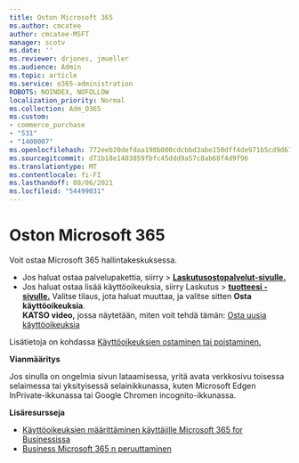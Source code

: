 ```yaml
---
title: Oston Microsoft 365
ms.author: cmcatee
author: cmcatee-MSFT
manager: scotv
ms.date: ''
ms.reviewer: drjones, jmueller
ms.audience: Admin
ms.topic: article
ms.service: o365-administration
ROBOTS: NOINDEX, NOFOLLOW
localization_priority: Normal
ms.collection: Adm_O365
ms.custom:
- commerce_purchase
- "531"
- "1400007"
ms.openlocfilehash: 772eeb20defdaa190b000cdcbbd3abe150dff4de971b5cd9d676f261880776a9
ms.sourcegitcommit: d71b18e1403859fbfc45ddd9a57c8ab68f4d9f96
ms.translationtype: MT
ms.contentlocale: fi-FI
ms.lasthandoff: 08/06/2021
ms.locfileid: "54499031"
---
```

# <a name="how-to-make-a-microsoft-365-purchase"></a>Oston Microsoft 365

Voit ostaa Microsoft 365 hallintakeskuksessa.
  
- Jos haluat ostaa palvelupakettia, siirry  \> **[Laskutusostopalvelut-sivulle.](https://go.microsoft.com/fwlink/p/?linkid=868433)**
- Jos haluat ostaa lisää käyttöoikeuksia, siirry Laskutus  \> **[tuotteesi -sivulle.](https://go.microsoft.com/fwlink/p/?linkid=842054)** Valitse tilaus, jota haluat muuttaa, ja valitse sitten **Osta käyttöoikeuksia**.\
**KATSO video,** jossa näytetään, miten voit tehdä tämän: [Osta uusia käyttöoikeuksia](https://go.microsoft.com/fwlink/p/?linkid=2154857)
  
Lisätietoja on kohdassa [Käyttöoikeuksien ostaminen tai poistaminen.](/microsoft-365/commerce/licenses/buy-licenses)

**Vianmääritys**

Jos sinulla on ongelmia sivun lataamisessa, yritä avata verkkosivu toisessa selaimessa tai yksityisessä selainikkunassa, kuten Microsoft Edgen InPrivate-ikkunassa tai Google Chromen incognito-ikkunassa.

**Lisäresursseja**
  
- [Käyttöoikeuksien määrittäminen käyttäjille Microsoft 365 for Businessissa](/microsoft-365/admin/add-users/add-users)
- [Business Microsoft 365 n peruuttaminen](/microsoft-365/commerce/subscriptions/cancel-your-subscription)